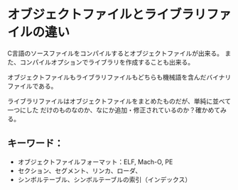 # オブジェクトファイルとライブラリファイルの違い

C言語のソースファイルをコンパイルするとオブジェクトファイルが出来る。
また、コンパイルオプションでライブラリを作成することも出来る。

オブジェクトファイルもライブラリファイルもどちらも機械語を含んだバイナリファイルである。

ライブラリファイルはオブジェクトファイルをまとめたものだが、単純に並べて一つにした
だけのものなのか、なにか追加・修正されているのか？確かめてみる。

## キーワード：
 - オブジェクトファイルフォーマット：ELF, Mach-O, PE
 - セクション、セグメント、リンカ、ローダ、
 - シンボルテーブル、シンボルテーブルの索引（インデックス）


